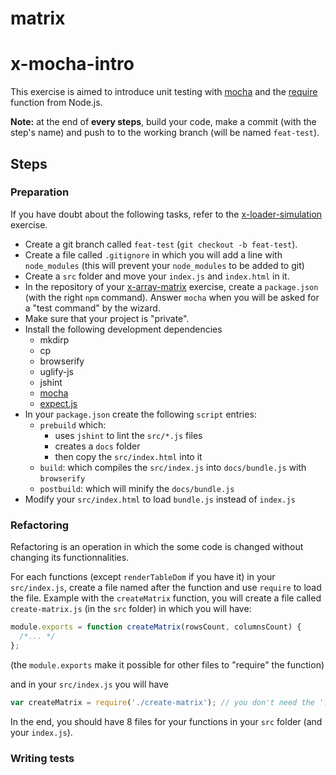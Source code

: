 # matrix

# x-mocha-intro

This exercise is aimed to introduce unit testing with [mocha](https://mochajs.org/) and the [require](http://devdocs.io/node~6_lts/modules#modules_module_require_id) function from Node.js.

__Note:__ at the end of __every steps__, build your code, make a commit (with the step's name) and push to to the working branch (will be named `feat-test`).

## Steps

### Preparation

If you have doubt about the following tasks, refer to the [x-loader-simulation](https://github.com/zeropaper/x-loader-simulation) exercise.

- Create a git branch called `feat-test` (`git checkout -b feat-test`).
- Create a file called `.gitignore` in which you will add a line with `node_modules` (this will prevent your `node_modules` to be added to git)
- Create a `src` folder and move your `index.js` and `index.html` in it.
- In the repository of your [x-array-matrix](https://github.com/zeropaper/x-array-matrix) exercise, create a `package.json` (with the right `npm` command).
  Answer `mocha` when you will be asked for a "test command" by the wizard.
- Make sure that your project is "private".
- Install the following development dependencies
  - mkdirp
  - cp
  - browserify
  - uglify-js
  - jshint
  - [mocha](https://www.npmjs.com/package/mocha)
  - [expect.js](https://www.npmjs.com/package/expect.js)
- In your `package.json` create the following `script` entries:
  - `prebuild` which:
    - uses `jshint` to lint the `src/*.js` files
    - creates a `docs` folder
    - then copy the `src/index.html` into it
  - `build`: which compiles the `src/index.js` into `docs/bundle.js` with `browserify`
  - `postbuild`: which will minify the `docs/bundle.js`
- Modify your `src/index.html` to load `bundle.js` instead of `index.js`

### Refactoring

Refactoring is an operation in which the some code is changed without changing its functionnalities.

For each functions (except `renderTableDom` if you have it) in your `src/index.js`, create a file named after the function and use `require` to load the file.
Example with the `createMatrix` function, you will create a file called `create-matrix.js` (in the `src` folder) in which you will have:

````js
module.exports = function createMatrix(rowsCount, columnsCount) {
  /*... */
};
````
(the `module.exports` make it possible for other files to "require" the function)

and in your `src/index.js` you will have

````js
var createMatrix = require('./create-matrix'); // you don't need the '.js' here
````
In the end, you should have 8 files for your functions in your `src` folder (and your `index.js`).

### Writing tests
